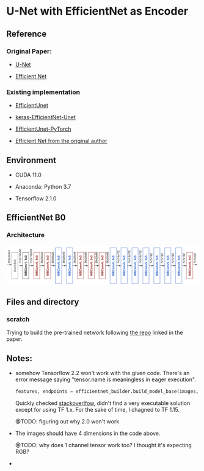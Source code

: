 # U-Net with EfficientNet as Encoder

## Reference

### Original Paper:

- [U-Net](https://arxiv.org/abs/1505.04597)

- [Efficient Net](https://arxiv.org/abs/1905.11946)

### Existing implementation

- [EfficientUnet](https://github.com/zhoudaxia233/EfficientUnet)

- [keras-EfficientNet-Unet](https://github.com/madara-tribe/keras-EfficientNet-Unet)

- [EfficientUnet-PyTorch](https://github.com/zhoudaxia233/EfficientUnet-PyTorch)

- [Efficient Net from the original author](https://github.com/tensorflow/tpu/tree/master/models/official/efficientnet)

## Environment

- CUDA 11.0

- Anaconda: Python 3.7

- Tensorflow 2.1.0

## EfficientNet B0

### Architecture

   ![B0](B0.png)
   
## Files and directory

### scratch

Trying to build the pre-trained network following [the repo](https://github.com/tensorflow/tpu/tree/master/models/official/efficientnet) linked in the paper. 

## Notes:

- somehow Tensorflow 2.2 won't work with the given code. There's an error message saying "tensor.name is meaningless in eager execution". 

   ```Python
   features, endpoints = efficientnet_builder.build_model_base(images, model_name = 'efficientnet-b0', training=False)
   ```

   Quickly checked [stackoverlfow](https://stackoverflow.com/questions/52340101/tensor-name-is-meaningless-in-eager-execution), didn't find a very executable solution except for using TF 1.x. For the sake of time, I chagned to TF 1.15.

   @TODO: figuring out why 2.0 won't work

- The images should have 4 dimensions in the code above.

   @TODO: why does 1 channel tensor work too? I thought it's expecting RGB?

- 